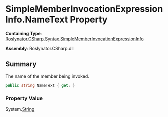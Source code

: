 # SimpleMemberInvocationExpressionInfo\.NameText Property

**Containing Type**: [Roslynator.CSharp.Syntax](../../README.md)\.[SimpleMemberInvocationExpressionInfo](../README.md)

**Assembly**: Roslynator\.CSharp\.dll

## Summary

The name of the member being invoked\.

```csharp
public string NameText { get; }
```

### Property Value

System\.[String](https://docs.microsoft.com/en-us/dotnet/api/system.string)

